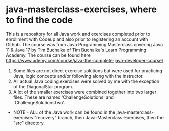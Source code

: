# java-masterclass-exercises, where to find the code
This is a repository for all Java work and exercises completed prior to enrollment with Codeup and also prior to registering an account with Github.  The course was from Java Programming Masterclass covering Java 11 & Java 17 by Tim Buchalka of Tim Buchalka's Learn Programming Academy.  The course can be found here https://www.udemy.com/course/java-the-complete-java-developer-course/

1.  Some files are not direct exercise solutions but were used for practicing Java, logic concepts and/or following along with the instructor.
2.  All actual Java coding exercises were solved by me with the exception of the DiagonalStar program.
3.  A lot of the smaller exercises were combined together into two larger files.  These are named 'ChallengeSolutions' and 'ChallengeSolutionsTwo'.

- NOTE - 
ALL of the Java work can be found in the java-masterclass-exercises "recovery" branch, then Java-Masterclass-Exercises, then the "src" directory.
